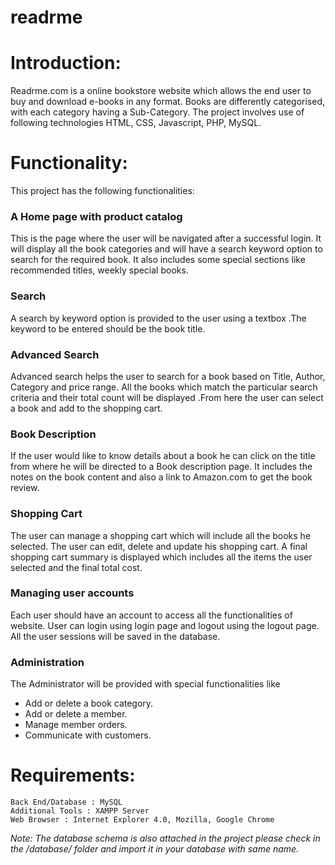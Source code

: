 # readrme
 
# Introduction:
Readrme.com is a online bookstore website which allows the end user to buy and download e-books in any format. Books are differently categorised, with each category having a Sub-Category.
The project involves use of following technologies HTML, CSS, Javascript, PHP, MySQL.

# Functionality:
This project has the following functionalities: 
### A Home page with product catalog
This is the page where the user will be navigated after a successful login. It will display all the book categories and will have a search keyword option to search for the required book. It also includes some special sections like recommended titles, weekly special books. 
### Search 
A search by keyword option is provided to the user using a textbox .The keyword to be entered should be the book title. 
### Advanced Search 
Advanced search helps the user to search for a book based on Title, Author, Category and price range. All the books which match the particular search criteria and their total count will be displayed .From here the user can select a book and add to the shopping cart. 
### Book Description 
If the user would like to know details about a book he can click on the title from where he will be directed to a Book description page. It includes the notes on the book content and also a link to Amazon.com to get the book review. 
### Shopping Cart 
The user can manage a shopping cart which will include all the books he selected. The user can edit, delete and update his shopping cart. A final shopping cart summary is displayed which includes all the items the user selected and the final total cost.
### Managing user accounts 
Each user should have an account to access all the functionalities of website. User can login using login page and logout using the logout page. All the user sessions will be saved in the database. 
### Administration 
The Administrator will be provided with special functionalities like 
- Add or delete a book category.
- Add or delete a member.
- Manage member orders. 
- Communicate with customers.

# Requirements:
    Back End/Database : MySQL
    Additional Tools : XAMPP Server
    Web Browser : Internet Explorer 4.0, Mozilla, Google Chrome 
    
*Note: The database schema is also attached in the project please check in the /database/ folder and import it in your database with same name.*

